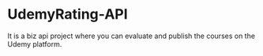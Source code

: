 # UdemyRating-API
 It is a biz api project where you can evaluate and publish the courses on the Udemy platform.
